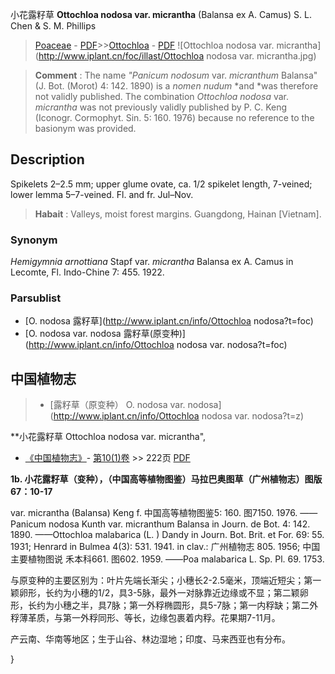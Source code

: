 小花露籽草 **Ottochloa nodosa var. micrantha** (Balansa ex A. Camus) S. L. Chen & S. M. Phillips

> [Poaceae](http://www.iplant.cn/info/Poaceae?t=foc) - [PDF](http://www.iplant.cn/foc/pdf/Poaceae.pdf)>>[Ottochloa](http://www.iplant.cn/info/Ottochloa?t=foc) - [PDF](http://www.iplant.cn/foc/pdf/Ottochloa.pdf)
![Ottochloa nodosa var. micrantha](http://www.iplant.cn/foc/illast/Ottochloa nodosa var. micrantha.jpg)


> **Comment** : 
> The name *\"Panicum nodosum* var. *micranthum* Balansa\" (J. Bot. (Morot) 4: 142. 1890) is a *nomen nudum* *and *was therefore not validly published. The combination *Ottochloa nodosa* var. *micrantha* was not previously validly published by P. C. Keng (Iconogr. Cormophyt. Sin. 5: 160. 1976) because no reference to the basionym was provided.

## Description

Spikelets 2–2.5 mm; upper glume ovate, ca. 1/2 spikelet length, 7-veined; lower lemma 5–7-veined. Fl. and fr. Jul–Nov.


> **Habait** : 
> Valleys, moist forest margins. Guangdong, Hainan [Vietnam].

### Synonym
*Hemigymnia arnottiana* Stapf var. *micrantha* Balansa ex A. Camus in Lecomte, Fl. Indo-Chine 7: 455. 1922.



### Parsublist

* [O.  nodosa  露籽草](http://www.iplant.cn/info/Ottochloa nodosa?t=foc)
* [O.  nodosa var. nodosa  露籽草(原变种)](http://www.iplant.cn/info/Ottochloa nodosa var. nodosa?t=foc)

## 中国植物志

> * [露籽草（原变种）  O.  nodosa var. nodosa](http://www.iplant.cn/info/Ottochloa nodosa var. nodosa?t=z)


**小花露籽草 Ottochloa nodosa var. micrantha",



* [《中国植物志》](http://www.iplant.cn/frps)- [第10(1)卷](http://www.iplant.cn/frps/vol/10(1)) >> 222页 [PDF](http://www.iplant.cn/frps/pdf/10(1)/222b.pdf)


**1b. 小花露籽草（变种），（中国高等植物图鉴）马拉巴奥图草（广州植物志）图版67：10-17**

var. micrantha (Balansa) Keng f. 中国高等植物图鉴5: 160. 图7150. 1976. ——Panicum nodosa Kunth var. micranthum Balansa in Journ. de Bot. 4: 142. 1890. ——Ottochloa malabarica (L. ) Dandy in Journ. Bot. Brit. et For. 69: 55. 1931; Henrard in Bulmea 4(3): 531. 1941. in clav.: 广州植物志 805. 1956; 中国主要植物图说 禾本科661. 图602. 1959. ——Poa malabarica L. Sp. Pl. 69. 1753.

与原变种的主要区别为：叶片先端长渐尖；小穗长2-2.5毫米，顶端近短尖；第一颖卵形，长约为小穗的1/2，具3-5脉，最外一对脉靠近边缘或不显；第二颖卵形，长约为小穗之半，具7脉；第一外稃椭圆形，具5-7脉；第一内稃缺；第二外稃薄革质，与第一外稃同形、等长，边缘包裹着内稃。花果期7-11月。

产云南、华南等地区；生于山谷、林边湿地；印度、马来西亚也有分布。



}
